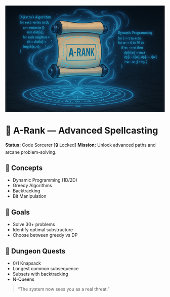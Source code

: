 ![A-Rank](../assets/rank-ups/a-rank.png)

# 🔴 A-Rank — Advanced Spellcasting

**Status:** Code Sorcerer [🔒 Locked]
**Mission:** Unlock advanced paths and arcane problem-solving.

## 🧠 Concepts
- Dynamic Programming (1D/2D)
- Greedy Algorithms
- Backtracking
- Bit Manipulation

## 🎯 Goals
- Solve 30+ problems
- Identify optimal substructure
- Choose between greedy vs DP

## 🧪 Dungeon Quests
- 0/1 Knapsack
- Longest common subsequence
- Subsets with backtracking
- N-Queens

> “The system now sees you as a real threat.”
